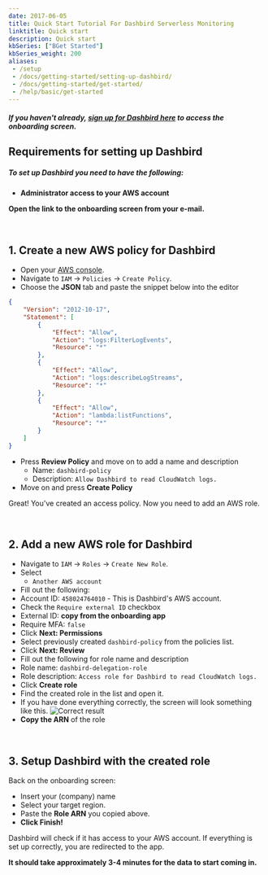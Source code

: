 ```yaml
---
date: 2017-06-05
title: Quick Start Tutorial For Dashbird Serverless Monitoring
linktitle: Quick start
description: Quick start
kbSeries: ["BGet Started"]
kbSeries_weight: 200
aliases:
 - /setup
 - /docs/getting-started/setting-up-dashbird/
 - /docs/getting-started/get-started/
 - /help/basic/get-started
---
```


#### _If you haven't already, [**sign up for Dashbird here**](https://dashbird.io/signup) to access the onboarding screen._

<h2>
  <span class="h2 underlined bold">Requirements for setting up Dashbird</span>
</h2>

##### **To set up Dashbird you need to have the following:**
- **Administrator access to your AWS account**

**Open the link to the onboarding screen from your e-mail.**

<br>

<h2>
  <span class="h2 underlined bold">1. Create a new <b>AWS policy</b> for Dashbird</span>
</h2>

- Open your <a href="https://console.aws.amazon.com" target="_blank">AWS console</a>.
- Navigate to `IAM` → `Policies` → `Create Policy`.
- Choose the **JSON** tab and paste the snippet below into the editor

```json
{
    "Version": "2012-10-17",
    "Statement": [
        {
            "Effect": "Allow",
            "Action": "logs:FilterLogEvents",
            "Resource": "*"
        },
        {
            "Effect": "Allow",
            "Action": "logs:describeLogStreams",
            "Resource": "*"
        },
        {
            "Effect": "Allow",
            "Action": "lambda:listFunctions",
            "Resource": "*"
        }
    ]
}
```

- Press **Review Policy** and move on to add a name and description
  - Name: `dashbird-policy`
  - Description: `Allow Dashbird to read CloudWatch logs.`
- Move on and press **Create Policy**

Great! You've created an access policy. Now you need to add an AWS role.

<br>

<h2>
  <span class="h2 underlined bold">2. Add a new <b>AWS role</b> for Dashbird</span>
</h2>


- Navigate to `IAM` → `Roles` → `Create New Role`.
- Select
  - `Another AWS account`
- Fill out the following:
 - Account ID: `458024764010` - This is Dashbird's AWS account.
 - Check the `Require external ID` checkbox
 - External ID: **copy from the onboarding app**
 - Require MFA: `false`
 - Click **Next: Permissions**
- Select previously created `dashbird-policy` from the policies list.
- Click **Next: Review**
- Fill out the following for role name and description
 - Role name: `dashbird-delegation-role`
 - Role description: `Access role for Dashbird to read CloudWatch logs.`
 - Click **Create role**
- Find the created role in the list and open it.
- If you have done everything correctly, the screen will look something like this.
![Correct result](/images/docs/result.png 'Role')
- **Copy the ARN** of the role

<br>

###
<h2>
  <span class="h2 underlined bold">3. Setup Dashbird with the created role</span>
</h2>

Back on the onboarding screen:

- Insert your (company) name
- Select your target region.
- Paste the **Role ARN** you copied above.
- **Click Finish!**

Dashbird will check if it has access to your AWS account. If everything is set up correctly, you are redirected to the app.

**It should take approximately 3-4 minutes for the data to start coming in.**
